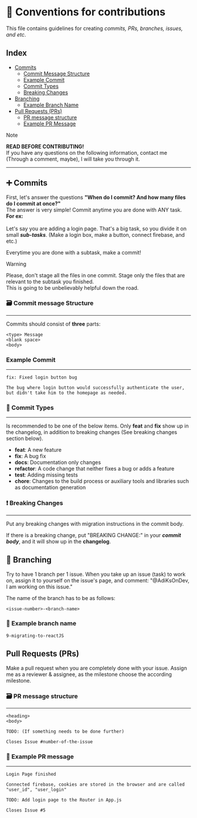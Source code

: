 # 📜 Conventions for contributions
This file contains guidelines for creating *commits, PRs, branches, issues, and etc*.

## Index

- [Commits](#➕-commits)
  - [Commit Message Structure](#🗃️-commit-message-structure)
  - [Example Commit](#example-commit)
  - [Commit Types](#📑-commit-types)
  - [Breaking Changes](#❗️-breaking-changes)
- [Branching](#🌳-branching)
  - [Example Branch Name](#📄-example-branch-name)
- [Pull Requests (PRs)](#pull-requests-prs)
  - [PR message structure](#🗃️-pr-message-structure)
  - [Example PR Message](#📄-example-pr-message)

> [!NOTE]  
> **READ BEFORE CONTRIBUTING!**<br>
> If you have any questions on the following information, contact me (Through a comment, maybe), I will take you through it.

---

## ➕ Commits
First, let's answer the questions **"When do I commit? And how many files do I commit at once?"**
<br>
The answer is very simple! Commit anytime you are done with ANY task. **For ex:**
<br>
<br>
Let's say you are adding a login page. That's a big task, so you divide it on small ***sub-tasks***. (Make a login box, make a button, connect firebase, and etc.)

Everytime you are done with a subtask, make a commit! 

> [!WARNING] 
> Please, don't stage all the files in one commit. Stage only the files that are relevant to the subtask you finished.<br>
> This is going to be unbelievably helpful down the road.

### 🗃️ Commit message Structure
---
Commits should consist of **three** parts:
```
<type> Message
<blank space>
<body>
```

### Example Commit
---
```
fix: Fixed login button bug

The bug where login button would successfully authenticate the user, but didn't take him to the homepage as needed.
```

### 📑 Commit Types
---
Is recommended to be one of the below items. Only **feat** and **fix** show up in the changelog, in addition to breaking changes (See breaking changes section below).

* **feat**: A new feature
* **fix**: A bug fix
* **docs**: Documentation only changes
* **refactor**: A code change that neither fixes a bug or adds a feature
* **test**: Adding missing tests
* **chore**: Changes to the build process or auxiliary tools and libraries such as documentation
  generation

### ❗️ Breaking Changes
---
Put any breaking changes with migration instructions in the commit body.

If there is a breaking change, put "BREAKING CHANGE:" in your ***commit body***, and it will show up in the **changelog**.

## 🌳 Branching
Try to have 1 branch per 1 issue. When you take up an issue (task) to work on, assign it to yourself on the issue's page, and comment: "@AdiKsOnDev, I am working on this issue."


The name of the branch has to be as follows:
```
<issue-number>-<branch-name>
```

### 📄 Example branch name
```
9-migrating-to-reactJS
```

## Pull Requests (PRs)
Make a pull request when you are completely done with your issue. Assign me as a reviewer & assignee, as the milestone choose the according milestone.

### 🗃️ PR message structure
---
```
<heading>
<body>

TODO: (If something needs to be done further)

Closes Issue #number-of-the-issue
```

### 📄 Example PR message
---

```
Login Page finished

Connected firebase, cookies are stored in the browser and are called "user_id", "user_login"

TODO: Add login page to the Router in App.js

Closes Issue #5
```
